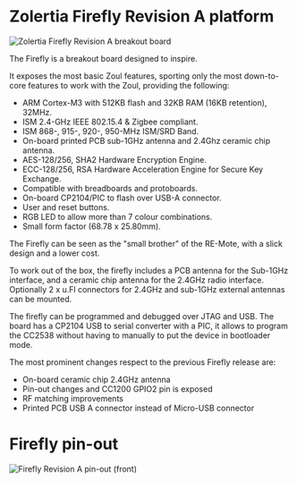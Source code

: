 Zolertia Firefly Revision A platform
============================================

![Zolertia Firefly Revision A breakout board][firefly-reva]

The Firefly is a breakout board designed to inspire.

It exposes the most basic Zoul features, sporting only the most down-to-core features to work with the Zoul, providing the following:

* ARM Cortex-M3 with 512KB flash and 32KB RAM (16KB retention), 32MHz.
* ISM 2.4-GHz IEEE 802.15.4 & Zigbee compliant.
* ISM 868-, 915-, 920-, 950-MHz ISM/SRD Band.
* On-board printed PCB sub-1GHz antenna and 2.4Ghz ceramic chip antenna.
* AES-128/256, SHA2 Hardware Encryption Engine.
* ECC-128/256, RSA Hardware Acceleration Engine for Secure Key Exchange.
* Compatible with breadboards and protoboards.
* On-board CP2104/PIC to flash over USB-A connector.
* User and reset buttons.
* RGB LED to allow more than 7 colour combinations.
* Small form factor (68.78 x 25.80mm).

The Firefly can be seen as the "small brother" of the RE-Mote, with a slick design and a lower cost.

To work out of the box, the firefly includes a PCB antenna for the Sub-1GHz interface, and a ceramic chip antenna for the 2.4GHz radio interface.  Optionally 2 x u.Fl connectors for 2.4GHz and sub-1GHz external antennas can be mounted.

The firefly can be programmed and debugged over JTAG and USB.  The board has a CP2104 USB to serial converter with a PIC, it allows to program the CC2538 without having to manually to put the device in bootloader mode.

The most prominent changes respect to the previous Firefly release are:

* On-board ceramic chip 2.4GHz antenna
* Pin-out changes and CC1200 GPIO2 pin is exposed
* RF matching improvements
* Printed PCB USB A connector instead of Micro-USB connector

Firefly pin-out
=============

![Firefly Revision A pin-out (front)][firefly-reva-pinout-front]

[firefly-reva-pinout-front]: ../images/firefly-pinout-front.png "Firefly Revision A pin-out (front)"
[firefly-reva]: ../images/firefly-reva.png "Zolertia Firefly Revision A breakout board"
